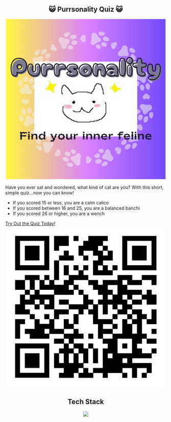 <h2 align="center" width="1200px"> 😺 Purrsonality Quiz 😺 </h2> 
<p align="center">
  <img src="https://github.com/stinkies/GREEN.chi/blob/main/Purrsonality.png" alt="raspberry">
</p>

Have you ever sat and wondered, what kind of cat are you? With this short, simple quiz...now you can know!

* If you scored 15 or less, you are a calm calico
* If you scored between 16 and 25, you are a balanced banchi
* If you scored 26 or higher, you are a wench


[Try Out the Quiz Today!](https://stinkies.github.io/GREEN.chi/)
  <img src="https://github.com/stinkies/GREEN.chi/blob/main/QR.png" alt="raspberry">


<h2 align="center" width="1200px"> Tech Stack </h2> 
<p align="center">
  <img width="100px" src="https://skillicons.dev/icons?i=js,html,css,vscode,git&perline=10" />
</p>
